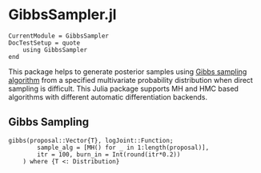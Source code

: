 # GibbsSampler.jl

```@meta
CurrentModule = GibbsSampler
DocTestSetup = quote
    using GibbsSampler
end
```

This package helps to generate posterior samples using [Gibbs sampling algorithm](https://en.wikipedia.org/wiki/Gibbs_sampling) from a specified multivariate probability distribution when direct sampling is difficult.
This Julia package supports MH and HMC based algorithms with different automatic differentiation backends.

## Gibbs Sampling
```@docs
gibbs(proposal::Vector{T}, logJoint::Function; 
		sample_alg = [MH() for _ in 1:length(proposal)], 
		itr = 100, burn_in = Int(round(itr*0.2))
	) where {T <: Distribution}
```